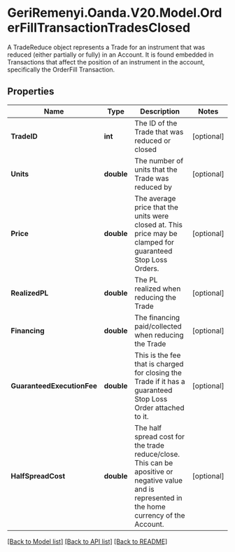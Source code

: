 # GeriRemenyi.Oanda.V20.Model.OrderFillTransactionTradesClosed
A TradeReduce object represents a Trade for an instrument that was reduced (either partially or fully) in an Account. It is found embedded in Transactions that affect the position of an instrument in the account, specifically the OrderFill Transaction.
## Properties

Name | Type | Description | Notes
------------ | ------------- | ------------- | -------------
**TradeID** | **int** | The ID of the Trade that was reduced or closed | [optional] 
**Units** | **double** | The number of units that the Trade was reduced by | [optional] 
**Price** | **double** | The average price that the units were closed at. This price may be clamped for guaranteed Stop Loss Orders. | [optional] 
**RealizedPL** | **double** | The PL realized when reducing the Trade | [optional] 
**Financing** | **double** | The financing paid/collected when reducing the Trade | [optional] 
**GuaranteedExecutionFee** | **double** | This is the fee that is charged for closing the Trade if it has a guaranteed Stop Loss Order attached to it. | [optional] 
**HalfSpreadCost** | **double** | The half spread cost for the trade reduce/close. This can be apositive or negative value and is represented in the home currency of the Account. | [optional] 

[[Back to Model list]](../README.md#documentation-for-models) [[Back to API list]](../README.md#documentation-for-api-endpoints) [[Back to README]](../README.md)

